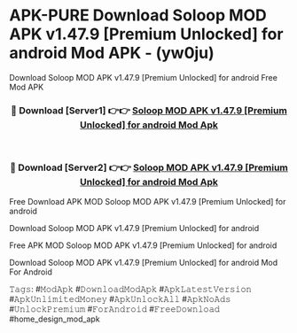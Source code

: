 # APK-PURE Download Soloop MOD APK v1.47.9 [Premium Unlocked] for android Mod APK - (yw0ju)
Download Soloop MOD APK v1.47.9 [Premium Unlocked] for android Free Mod APK

<div align="center">
<h3>🔴 Download [Server1] 👉👉 <a href="https://apk-comot.site?title=Soloop_MOD_APK_v1.47.9_[Premium_Unlocked]_for_android">Soloop MOD APK v1.47.9 [Premium Unlocked] for android Mod Apk</a></h3><br>

<h3>🔴 Download [Server2] 👉👉 <a href="https://apk-comot.site?title=Soloop_MOD_APK_v1.47.9_[Premium_Unlocked]_for_android">Soloop MOD APK v1.47.9 [Premium Unlocked] for android Mod Apk</a></h3>
</div>


Free Download APK MOD Soloop MOD APK v1.47.9 [Premium Unlocked] for android

Download Soloop MOD APK v1.47.9 [Premium Unlocked] for android 

Free APK MOD Soloop MOD APK v1.47.9 [Premium Unlocked] for android 

Download Soloop MOD APK v1.47.9 [Premium Unlocked] for android Mod For Android

𝚃𝚊𝚐𝚜: #𝙼𝚘𝚍𝙰𝚙𝚔 #𝙳𝚘𝚠𝚗𝚕𝚘𝚊𝚍𝙼𝚘𝚍𝙰𝚙𝚔 #𝙰𝚙𝚔𝙻𝚊𝚝𝚎𝚜𝚝𝚅𝚎𝚛𝚜𝚒𝚘𝚗 #𝙰𝚙𝚔𝚄𝚗𝚕𝚒𝚖𝚒𝚝𝚎𝚍𝙼𝚘𝚗𝚎𝚢 #𝙰𝚙𝚔𝚄𝚗𝚕𝚘𝚌𝚔𝙰𝚕𝚕 #𝙰𝚙𝚔𝙽𝚘𝙰𝚍𝚜 #𝚄𝚗𝚕𝚘𝚌𝚔𝙿𝚛𝚎𝚖𝚒𝚞𝚖 #𝙵𝚘𝚛𝙰𝚗𝚍𝚛𝚘𝚒𝚍 #𝙵𝚛𝚎𝚎𝙳𝚘𝚠𝚗𝚕𝚘𝚊𝚍 #home_design_mod_apk